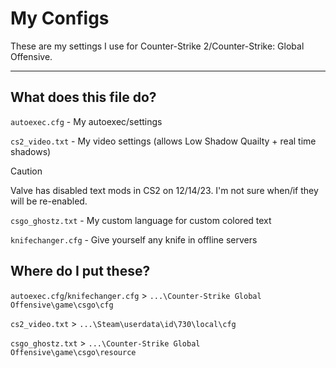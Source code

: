 # My Configs
These are my settings I use for Counter-Strike 2/Counter-Strike: Global Offensive.

---

## What does this file do?
`autoexec.cfg` - My autoexec/settings

`cs2_video.txt` - My video settings (allows Low Shadow Quailty + real time shadows)

> [!CAUTION]
> Valve has disabled text mods in CS2 on 12/14/23. I'm not sure when/if they will be re-enabled.

`csgo_ghostz.txt` - My custom language for custom colored text

`knifechanger.cfg` - Give yourself any knife in offline servers

## Where do I put these?
`autoexec.cfg`/`knifechanger.cfg` > `...\Counter-Strike Global Offensive\game\csgo\cfg`

`cs2_video.txt` > `...\Steam\userdata\id\730\local\cfg`

`csgo_ghostz.txt` > `...\Counter-Strike Global Offensive\game\csgo\resource`
